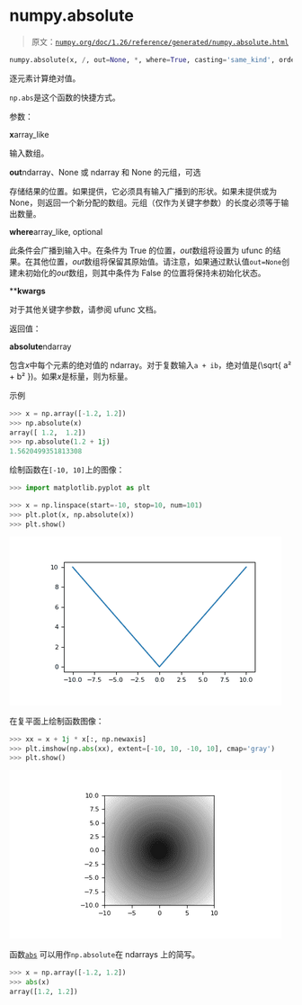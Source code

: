 # numpy.absolute

> 原文：[`numpy.org/doc/1.26/reference/generated/numpy.absolute.html`](https://numpy.org/doc/1.26/reference/generated/numpy.absolute.html)

```py
numpy.absolute(x, /, out=None, *, where=True, casting='same_kind', order='K', dtype=None, subok=True[, signature, extobj]) = <ufunc 'absolute'>
```

逐元素计算绝对值。

`np.abs`是这个函数的快捷方式。

参数：

**x**array_like

输入数组。

**out**ndarray、None 或 ndarray 和 None 的元组，可选

存储结果的位置。如果提供，它必须具有输入广播到的形状。如果未提供或为 None，则返回一个新分配的数组。元组（仅作为关键字参数）的长度必须等于输出数量。

**where**array_like, optional

此条件会广播到输入中。在条件为 True 的位置，*out*数组将设置为 ufunc 的结果。在其他位置，*out*数组将保留其原始值。请注意，如果通过默认值`out=None`创建未初始化的*out*数组，则其中条件为 False 的位置将保持未初始化状态。

****kwargs**

对于其他关键字参数，请参阅 ufunc 文档。

返回值：

**absolute**ndarray

包含*x*中每个元素的绝对值的 ndarray。对于复数输入`a + ib`，绝对值是\(\sqrt{ a² + b² }\)。如果*x*是标量，则为标量。

示例

```py
>>> x = np.array([-1.2, 1.2])
>>> np.absolute(x)
array([ 1.2,  1.2])
>>> np.absolute(1.2 + 1j)
1.5620499351813308 
```

绘制函数在`[-10, 10]`上的图像：

```py
>>> import matplotlib.pyplot as plt 
```

```py
>>> x = np.linspace(start=-10, stop=10, num=101)
>>> plt.plot(x, np.absolute(x))
>>> plt.show() 
```

![../../_images/numpy-absolute-1_00_00.png](img/ef239a03634003169cdba92006535ebb.png)

在复平面上绘制函数图像：

```py
>>> xx = x + 1j * x[:, np.newaxis]
>>> plt.imshow(np.abs(xx), extent=[-10, 10, -10, 10], cmap='gray')
>>> plt.show() 
```

![../../_images/numpy-absolute-1_01_00.png](img/d5825434d6cd3ae432dd3f67cee40593.png)

函数[`abs`](https://docs.python.org/3/library/functions.html#abs "(in Python v3.11)") 可以用作`np.absolute`在 ndarrays 上的简写。

```py
>>> x = np.array([-1.2, 1.2])
>>> abs(x)
array([1.2, 1.2]) 
```
